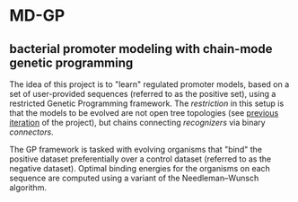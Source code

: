 # MD-GP
## bacterial promoter modeling with chain-mode genetic programming

The idea of this project is to "learn" regulated promoter models, based on a set of user-provided sequences (referred to as the positive set), using a restricted Genetic Programming framework. The _restriction_ in this setup is that the models to be evolved are not open tree topologies (see [previous iteration](https://github.com/ErillLab/TF_GA) of the project), but chains connecting _recognizers_ via binary _connectors_.

The GP framework is tasked with evolving organisms that "bind" the positive dataset preferentially over a control dataset (referred to as the negative dataset). Optimal binding energies for the organisms on each sequence are computed using a variant of the Needleman–Wunsch algorithm.
